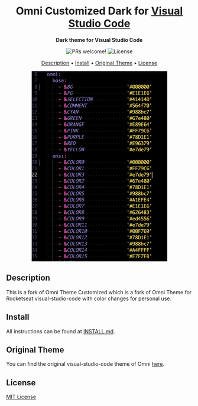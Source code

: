 <h1 align="center">
  <br>
  Omni Customized Dark for <a href="https://code.visualstudio.com/">Visual Studio Code</a>
  <br>
</h1>

<p align="center">
  <strong>Dark theme for Visual Studio Code</strong>
</p>

<p align="center">
  <img src="https://img.shields.io/badge/PRs-welcome-%235FCC6F.svg" alt="PRs welcome!" />

  <img alt="License" src="https://img.shields.io/badge/license-MIT-%235FCC6F">
</p>

<p align="center">
  <a href="#description">Description</a> •
  <a href="#install">Install</a> •
  <a href="#original theme">Original Theme</a> •
  <a href="#license">License</a>
</p>

<p align="center">
  <img alt="Omni Customized screnshoot for Visual Studio Code" src="https://github.com/adrian7123/vs-code-omni-customized-dark/raw/main/icon.png">
</p>

## Description

This is a fork of Omni Theme Customized which is a fork of Omni Theme for Rocketseat visual-studio-code with color changes for personal use.

## Install

All instructions can be found at [INSTALL.md](./INSTALL.md).

## Original Theme

You can find the original visual-studio-code theme of Omni [here](https://github.com/getomni/visual-studio-code).

## License

[MIT License](./LICENSE.md)

